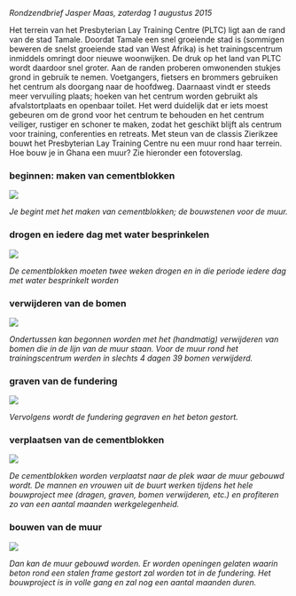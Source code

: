 *Rondzendbrief Jasper Maas, zaterdag 1 augustus 2015*

Het terrein van het Presbyterian Lay Training Centre (PLTC) ligt aan de rand van de stad Tamale. Doordat Tamale een snel groeiende stad is (sommigen beweren de snelst groeiende stad van West Afrika) is het trainingscentrum inmiddels omringt door nieuwe woonwijken. De druk op het land van PLTC wordt daardoor snel groter. Aan de randen proberen omwonenden stukjes grond in gebruik te nemen. Voetgangers, fietsers en brommers gebruiken het centrum als doorgang naar de hoofdweg. Daarnaast vindt er steeds meer vervuiling plaats; hoeken van het centrum worden gebruikt als afvalstortplaats en openbaar toilet. Het werd duidelijk dat er iets moest gebeuren om de grond voor het centrum te behouden en het centrum veiliger, rustiger en schoner te maken, zodat het geschikt blijft als centrum voor training, conferenties en retreats. Met steun van de classis Zierikzee bouwt het Presbyterian Lay Training Centre nu een muur rond haar terrein. Hoe bouw je in Ghana een muur? Zie hieronder een fotoverslag.

### beginnen: maken van cementblokken

![](https://github.com/wlknoop/ebb/blog/mouldingblocks.jpg)

*Je begint met het maken van cementblokken; de bouwstenen voor de muur.*

### drogen en iedere dag met water besprinkelen

![](pics/blocks.jpg)

*De cementblokken moeten twee weken drogen en in die periode iedere dag
met water besprinkelt worden*

### verwijderen van de bomen

![](pics/DSC01486.jpg)

*Ondertussen kan begonnen worden met het (handmatig) verwijderen van
bomen die in de lijn van de muur staan. Voor de muur rond het
trainingscentrum werden in slechts 4 dagen 39 bomen verwijderd.*

### graven van de fundering

![](pics/digfoundation.jpg)

*Vervolgens wordt de fundering gegraven en het beton gestort.*

### verplaatsen van de cementblokken

![](pics/carryblocks.jpg)

*De cementblokken worden verplaatst naar de plek waar de muur gebouwd
wordt. De mannen en vrouwen uit de buurt werken tijdens het hele
bouwproject mee (dragen, graven, bomen verwijderen, etc.) en profiteren
zo van een aantal maanden werkgelegenheid.*

### bouwen van de muur

![](pics/buildwall.jpg)

*Dan kan de muur gebouwd worden. Er worden openingen gelaten waarin beton
rond een stalen frame gestort zal worden tot in de fundering. Het
bouwproject is in volle gang en zal nog een aantal maanden duren.*
